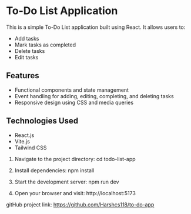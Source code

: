 # To-Do List Application

This is a simple To-Do List application built using React. It allows users to:
- Add tasks
- Mark tasks as completed
- Delete tasks
- Edit tasks

## Features
- Functional components and state management
- Event handling for adding, editing, completing, and deleting tasks
- Responsive design using CSS and media queries

## Technologies Used
- React.js
- Vite.js
- Tailwind CSS

1. Navigate to the project directory:
cd todo-list-app

2. Install dependencies:
npm install

3. Start the development server:
npm run dev

4. Open your browser and visit:
http://localhost:5173


gitHub project link: https://github.com/Harshcs118/to-do-app
